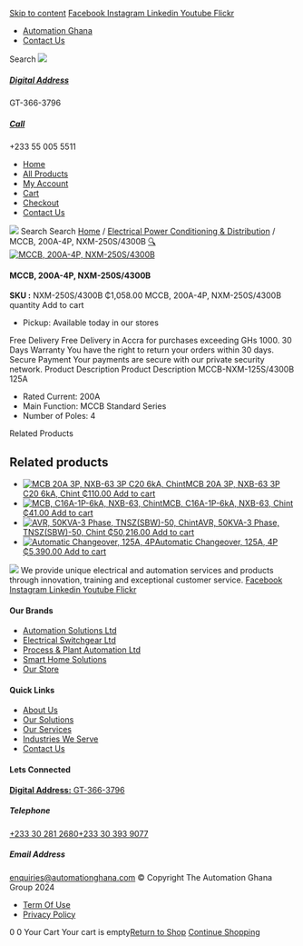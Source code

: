 [Skip to content](https://store.automationghana.com/product/mccb-200a-4p-nxm-250s-4300b/#content)
[ Facebook ](https://www.facebook.com/automationgh/) [ Instagram ](https://www.instagram.com/automationgh/) [ Linkedin ](https://www.linkedin.com/company/the-automation-ghana-limited/) [ Youtube ](https://www.youtube.com/channel/UCurrRDUSm5oIW39VXjn1u0w) [ Flickr ](https://www.flickr.com/photos/181794037@N07/)
  * [ Automation Ghana ](https://automationghana.com)
  * [ Contact Us ](https://store.automationghana.com/contact/)


Search
[ ![](https://store.automationghana.com/wp-content/uploads/2024/04/Website-TAGG-Logo-BLUE.png) ](https://store.automationghana.com/)
[ ](https://maps.app.goo.gl/m4xeaagWCNbLk4jM6)
#####  [ Digital Address ](https://maps.app.goo.gl/m4xeaagWCNbLk4jM6)
GT-366-3796 
[ ](tel:+233550055511)
#####  [ Call ](tel:+233550055511)
+233 55 005 5511 
  * [Home](https://store.automationghana.com/)
  * [All Products](https://store.automationghana.com/shop/)
  * [My Account](https://store.automationghana.com/my-account/)
  * [Cart](https://store.automationghana.com/cart/)
  * [Checkout](https://store.automationghana.com/checkout/)
  * [Contact Us](https://store.automationghana.com/contact/)


[![](https://store.automationghana.com/wp-content/uploads/2024/04/AutomationGhana_logo_white.png)](https://store.automationghana.com)
Search
Search
[Home](https://store.automationghana.com) / [Electrical Power Conditioning & Distribution](https://store.automationghana.com/product-category/electrical-power-distribution/) / MCCB, 200A-4P, NXM-250S/4300B
[🔍](https://store.automationghana.com/product/mccb-200a-4p-nxm-250s-4300b/)
[![MCCB, 200A-4P, NXM-250S/4300B](https://store.automationghana.com/wp-content/uploads/2024/03/MCCB.png)](https://store.automationghana.com/wp-content/uploads/2024/03/MCCB.png)
####  MCCB, 200A-4P, NXM-250S/4300B 
**SKU :** NXM-250S/4300B 
₵1,058.00
MCCB, 200A-4P, NXM-250S/4300B quantity
Add to cart
  * Pickup: Available today in our stores


Free Delivery 
Free Delivery in Accra for purchases exceeding GHs 1000. 
30 Days Warranty 
You have the right to return your orders within 30 days. 
Secure Payment 
Your payments are secure with our private security network. 
Product Description
Product Description
MCCB-NXM-125S/4300B 125A 
  * Rated Current: 200A
  * Main Function: MCCB Standard Series
  * Number of Poles: 4


Related Products 
## Related products
  * [![MCB 20A 3P, NXB-63 3P C20 6kA, Chint](https://store.automationghana.com/wp-content/uploads/2019/11/BREAKER-5-300x300.jpg)MCB 20A 3P, NXB-63 3P C20 6kA, Chint ₵110.00 ](https://store.automationghana.com/product/mcb-nxb-63-3p-c20-6ka-chint/)
[Add to cart](https://store.automationghana.com/product/mccb-200a-4p-nxm-250s-4300b/?add-to-cart=1784)
  * [![MCB, C16A-1P-6kA, NXB-63, Chint](https://store.automationghana.com/wp-content/uploads/2020/04/NXB-63-C16-1P-300x300.jpg)MCB, C16A-1P-6kA, NXB-63, Chint ₵41.00 ](https://store.automationghana.com/product/mcb-nxb-63-1p-c16-6ka-chint/)
[Add to cart](https://store.automationghana.com/product/mccb-200a-4p-nxm-250s-4300b/?add-to-cart=1777)
  * [![AVR, 50KVA-3 Phase, TNSZ\(SBW\)-50, Chint](https://store.automationghana.com/wp-content/uploads/2020/04/TNSZSBW-30-300x300.jpg)AVR, 50KVA-3 Phase, TNSZ(SBW)-50, Chint ₵50,216.00 ](https://store.automationghana.com/product/avr-tnszsbw-50-chint/)
[Add to cart](https://store.automationghana.com/product/mccb-200a-4p-nxm-250s-4300b/?add-to-cart=1640)
  * [![Automatic Changeover, 125A, 4P](https://store.automationghana.com/wp-content/uploads/2020/04/automatic-changeover.jpg)Automatic Changeover, 125A, 4P ₵5,390.00 ](https://store.automationghana.com/product/automatic-changeover-nz7-125h-4-125a-chint/)
[Add to cart](https://store.automationghana.com/product/mccb-200a-4p-nxm-250s-4300b/?add-to-cart=1628)


![](https://store.automationghana.com/wp-content/uploads/2024/04/AutomationGhana_logo_white.png)
We provide unique electrical and automation services and products through innovation, training and exceptional customer service.
[ Facebook ](https://www.facebook.com/automationgh/) [ Instagram ](https://www.instagram.com/automationgh/) [ Linkedin ](https://www.linkedin.com/company/the-automation-ghana-limited/) [ Youtube ](https://www.youtube.com/channel/UCurrRDUSm5oIW39VXjn1u0w) [ Flickr ](https://www.flickr.com/photos/181794037@N07/)
#### Our Brands
  * [ Automation Solutions Ltd ](https://store.automationghana.com/product/mccb-200a-4p-nxm-250s-4300b/)
  * [ Electrical Switchgear Ltd ](https://store.automationghana.com/product/mccb-200a-4p-nxm-250s-4300b/)
  * [ Process & Plant Automation Ltd ](https://store.automationghana.com/product/mccb-200a-4p-nxm-250s-4300b/)
  * [ Smart Home Solutions ](https://store.automationghana.com/product/mccb-200a-4p-nxm-250s-4300b/)
  * [ Our Store ](https://store.automationghana.com/product/mccb-200a-4p-nxm-250s-4300b/)


#### Quick Links
  * [ About Us ](https://store.automationghana.com/product/mccb-200a-4p-nxm-250s-4300b/)
  * [ Our Solutions ](https://store.automationghana.com/product/mccb-200a-4p-nxm-250s-4300b/)
  * [ Our Services ](https://store.automationghana.com/product/mccb-200a-4p-nxm-250s-4300b/)
  * [ Industries We Serve ](https://store.automationghana.com/product/mccb-200a-4p-nxm-250s-4300b/)
  * [ Contact Us ](https://store.automationghana.com/product/mccb-200a-4p-nxm-250s-4300b/)


#### Lets Connected
[**Digital Address:** GT-366-3796](https://maps.app.goo.gl/m4xeaagWCNbLk4jM6)
#####  Telephone 
[ +233 30 281 2680](tel:+233302812680)[+233 30 393 9077](https://store.automationghana.com/product/mccb-200a-4p-nxm-250s-4300b/+233303939077)
#####  Email Address 
enquiries@automationghana.com 
© Copyright The Automation Ghana Group 2024
  * [ Term Of Use ](https://store.automationghana.com/product/mccb-200a-4p-nxm-250s-4300b/)
  * [ Privacy Policy ](https://store.automationghana.com/product/mccb-200a-4p-nxm-250s-4300b/)


0
0
Your Cart
Your cart is empty[Return to Shop](https://store.automationghana.com/shop/)
[Continue Shopping](https://store.automationghana.com/product/mccb-200a-4p-nxm-250s-4300b/)
